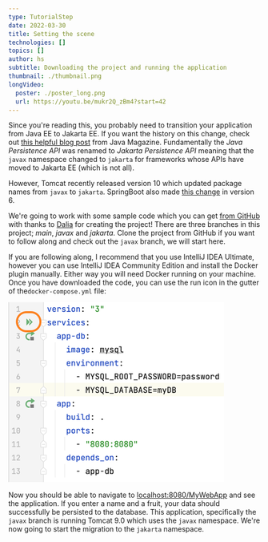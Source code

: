 ```yaml
---
type: TutorialStep
date: 2022-03-30
title: Setting the scene
technologies: []
topics: []
author: hs
subtitle: Downloading the project and running the application 
thumbnail: ./thumbnail.png
longVideo:
  poster: ./poster_long.png
  url: https://youtu.be/mukr2Q_zBm4?start=42
---
```


Since you're reading this, you probably need to transition your application from Java EE to Jakarta EE. If you want the history on this change, check out [this helpful blog post](https://blogs.oracle.com/javamagazine/post/transition-from-java-ee-to-jakarta-ee) from Java Magazine. Fundamentally the *Java Persistence API* was renamed to *Jakarta Persistence API* meaning that the `javax` namespace changed to `jakarta` for frameworks whose APIs have moved to Jakarta EE (which is not all).

However, Tomcat recently released version 10 which updated package names from `javax` to `jakarta`. SpringBoot also made [this change](https://spring.io/blog/2021/09/02/a-java-17-and-jakarta-ee-9-baseline-for-spring-framework-6) in version 6.

We're going to work with some sample code which you can get [from GitHub](https://github.com/helenjoscott/MyWebApp) with thanks to [Dalia](https://twitter.com/DaliaShea) for creating the project! There are three branches in this project; *main*, *javax* and *jakarta*. Clone the project from GitHub if you want to follow along and check out the `javax` branch, we will start here.

If you are following along, I recommend that you use IntelliJ IDEA Ultimate, however you can use IntelliJ IDEA Community Edition and install the Docker plugin manually. Either way you will need Docker running on your machine. Once you have downloaded the code, you can use the run icon in the gutter of the`docker-compose.yml` file:

![Gutter run icons](docker-compose-up.png)

Now you should be able to navigate to [localhost:8080/MyWebApp](localhost:8080/MyWebApp) and see the application. If you enter a name and a fruit, your data should successfully be persisted to the database. This application, specifically the `javax` branch is running Tomcat 9.0 which uses the `javax` namespace. We're now going to start the migration to the `jakarta` namespace. 